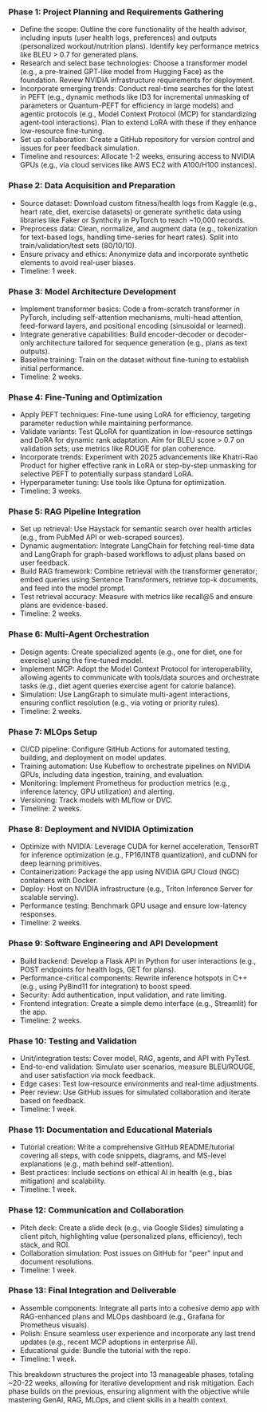 ### Phase 1: Project Planning and Requirements Gathering
- Define the scope: Outline the core functionality of the health advisor, including inputs (user health logs, preferences) and outputs (personalized workout/nutrition plans). Identify key performance metrics like BLEU > 0.7 for generated plans.
- Research and select base technologies: Choose a transformer model (e.g., a pre-trained GPT-like model from Hugging Face) as the foundation. Review NVIDIA infrastructure requirements for deployment.
- Incorporate emerging trends: Conduct real-time searches for the latest in PEFT (e.g., dynamic methods like ID3 for incremental unmasking of parameters or Quantum-PEFT for efficiency in large models) and agentic protocols (e.g., Model Context Protocol (MCP) for standardizing agent-tool interactions). Plan to extend LoRA with these if they enhance low-resource fine-tuning.
- Set up collaboration: Create a GitHub repository for version control and issues for peer feedback simulation.
- Timeline and resources: Allocate 1-2 weeks, ensuring access to NVIDIA GPUs (e.g., via cloud services like AWS EC2 with A100/H100 instances).

### Phase 2: Data Acquisition and Preparation
- Source dataset: Download custom fitness/health logs from Kaggle (e.g., heart rate, diet, exercise datasets) or generate synthetic data using libraries like Faker or Synthcity in PyTorch to reach ~10,000 records.
- Preprocess data: Clean, normalize, and augment data (e.g., tokenization for text-based logs, handling time-series for heart rates). Split into train/validation/test sets (80/10/10).
- Ensure privacy and ethics: Anonymize data and incorporate synthetic elements to avoid real-user biases.
- Timeline: 1 week.

### Phase 3: Model Architecture Development
- Implement transformer basics: Code a from-scratch transformer in PyTorch, including self-attention mechanisms, multi-head attention, feed-forward layers, and positional encoding (sinusoidal or learned).
- Integrate generative capabilities: Build encoder-decoder or decoder-only architecture tailored for sequence generation (e.g., plans as text outputs).
- Baseline training: Train on the dataset without fine-tuning to establish initial performance.
- Timeline: 2 weeks.

### Phase 4: Fine-Tuning and Optimization
- Apply PEFT techniques: Fine-tune using LoRA for efficiency, targeting parameter reduction while maintaining performance.
- Validate variants: Test QLoRA for quantization in low-resource settings and DoRA for dynamic rank adaptation. Aim for BLEU score > 0.7 on validation sets; use metrics like ROUGE for plan coherence.
- Incorporate trends: Experiment with 2025 advancements like Khatri-Rao Product for higher effective rank in LoRA or step-by-step unmasking for selective PEFT to potentially surpass standard LoRA.
- Hyperparameter tuning: Use tools like Optuna for optimization.
- Timeline: 3 weeks.

### Phase 5: RAG Pipeline Integration
- Set up retrieval: Use Haystack for semantic search over health articles (e.g., from PubMed API or web-scraped sources).
- Dynamic augmentation: Integrate LangChain for fetching real-time data and LangGraph for graph-based workflows to adjust plans based on user feedback.
- Build RAG framework: Combine retrieval with the transformer generator; embed queries using Sentence Transformers, retrieve top-k documents, and feed into the model prompt.
- Test retrieval accuracy: Measure with metrics like recall@5 and ensure plans are evidence-based.
- Timeline: 2 weeks.

### Phase 6: Multi-Agent Orchestration
- Design agents: Create specialized agents (e.g., one for diet, one for exercise) using the fine-tuned model.
- Implement MCP: Adopt the Model Context Protocol for interoperability, allowing agents to communicate with tools/data sources and orchestrate tasks (e.g., diet agent queries exercise agent for calorie balance).
- Simulation: Use LangGraph to simulate multi-agent interactions, ensuring conflict resolution (e.g., via voting or priority rules).
- Timeline: 2 weeks.

### Phase 7: MLOps Setup
- CI/CD pipeline: Configure GitHub Actions for automated testing, building, and deployment on model updates.
- Training automation: Use Kubeflow to orchestrate pipelines on NVIDIA GPUs, including data ingestion, training, and evaluation.
- Monitoring: Implement Prometheus for production metrics (e.g., inference latency, GPU utilization) and alerting.
- Versioning: Track models with MLflow or DVC.
- Timeline: 2 weeks.

### Phase 8: Deployment and NVIDIA Optimization
- Optimize with NVIDIA: Leverage CUDA for kernel acceleration, TensorRT for inference optimization (e.g., FP16/INT8 quantization), and cuDNN for deep learning primitives.
- Containerization: Package the app using NVIDIA GPU Cloud (NGC) containers with Docker.
- Deploy: Host on NVIDIA infrastructure (e.g., Triton Inference Server for scalable serving).
- Performance testing: Benchmark GPU usage and ensure low-latency responses.
- Timeline: 2 weeks.

### Phase 9: Software Engineering and API Development
- Build backend: Develop a Flask API in Python for user interactions (e.g., POST endpoints for health logs, GET for plans).
- Performance-critical components: Rewrite inference hotspots in C++ (e.g., using PyBind11 for integration) to boost speed.
- Security: Add authentication, input validation, and rate limiting.
- Frontend integration: Create a simple demo interface (e.g., Streamlit) for the app.
- Timeline: 2 weeks.

### Phase 10: Testing and Validation
- Unit/integration tests: Cover model, RAG, agents, and API with PyTest.
- End-to-end validation: Simulate user scenarios, measure BLEU/ROUGE, and user satisfaction via mock feedback.
- Edge cases: Test low-resource environments and real-time adjustments.
- Peer review: Use GitHub issues for simulated collaboration and iterate based on feedback.
- Timeline: 1 week.

### Phase 11: Documentation and Educational Materials
- Tutorial creation: Write a comprehensive GitHub README/tutorial covering all steps, with code snippets, diagrams, and MS-level explanations (e.g., math behind self-attention).
- Best practices: Include sections on ethical AI in health (e.g., bias mitigation) and scalability.
- Timeline: 1 week.

### Phase 12: Communication and Collaboration
- Pitch deck: Create a slide deck (e.g., via Google Slides) simulating a client pitch, highlighting value (personalized plans, efficiency), tech stack, and ROI.
- Collaboration simulation: Post issues on GitHub for "peer" input and document resolutions.
- Timeline: 1 week.

### Phase 13: Final Integration and Deliverable
- Assemble components: Integrate all parts into a cohesive demo app with RAG-enhanced plans and MLOps dashboard (e.g., Grafana for Prometheus visuals).
- Polish: Ensure seamless user experience and incorporate any last trend updates (e.g., recent MCP adoptions in enterprise AI).
- Educational guide: Bundle the tutorial with the repo.
- Timeline: 1 week.

This breakdown structures the project into 13 manageable phases, totaling ~20-22 weeks, allowing for iterative development and risk mitigation. Each phase builds on the previous, ensuring alignment with the objective while mastering GenAI, RAG, MLOps, and client skills in a health context.
